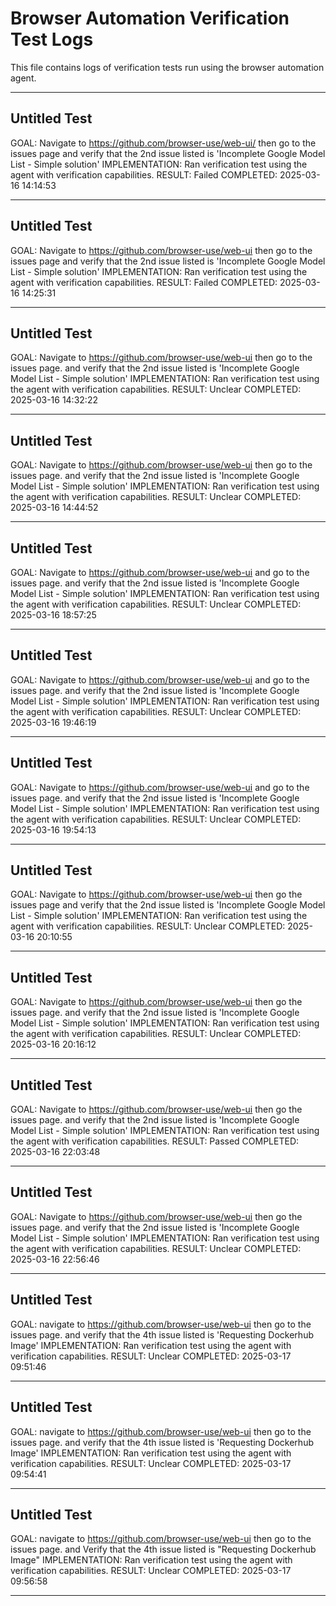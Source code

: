 # Browser Automation Verification Test Logs

This file contains logs of verification tests run using the browser automation agent.

--- 
## Untitled Test

GOAL: Navigate to https://github.com/browser-use/web-ui/ then go to the issues page and verify that the 2nd issue listed is 'Incomplete Google Model List - Simple solution'
IMPLEMENTATION: Ran verification test using the agent with verification capabilities.
RESULT: Failed
COMPLETED: 2025-03-16 14:14:53

---

## Untitled Test

GOAL: Navigate to https://github.com/browser-use/web-ui then go to the issues page and verify that the 2nd issue listed is 'Incomplete Google Model List - Simple solution'
IMPLEMENTATION: Ran verification test using the agent with verification capabilities.
RESULT: Failed
COMPLETED: 2025-03-16 14:25:31

---

## Untitled Test

GOAL: Navigate to https://github.com/browser-use/web-ui then go to the issues page. and verify that the 2nd issue listed is 'Incomplete Google Model List - Simple solution'
IMPLEMENTATION: Ran verification test using the agent with verification capabilities.
RESULT: Unclear
COMPLETED: 2025-03-16 14:32:22

---

## Untitled Test

GOAL: Navigate to https://github.com/browser-use/web-ui then go to the issues page. and verify that the 2nd issue listed is 'Incomplete Google Model List - Simple solution'
IMPLEMENTATION: Ran verification test using the agent with verification capabilities.
RESULT: Unclear
COMPLETED: 2025-03-16 14:44:52

---

## Untitled Test

GOAL: Navigate to https://github.com/browser-use/web-ui and go to the issues page. and verify that the 2nd issue listed is 'Incomplete Google Model List - Simple solution'
IMPLEMENTATION: Ran verification test using the agent with verification capabilities.
RESULT: Unclear
COMPLETED: 2025-03-16 18:57:25

---

## Untitled Test

GOAL: Navigate to https://github.com/browser-use/web-ui and go to the issues page. and verify that the 2nd issue listed is 'Incomplete Google Model List - Simple solution'
IMPLEMENTATION: Ran verification test using the agent with verification capabilities.
RESULT: Unclear
COMPLETED: 2025-03-16 19:46:19

---

## Untitled Test

GOAL: Navigate to https://github.com/browser-use/web-ui and go to the issues page. and verify that the 2nd issue listed is 'Incomplete Google Model List - Simple solution'
IMPLEMENTATION: Ran verification test using the agent with verification capabilities.
RESULT: Unclear
COMPLETED: 2025-03-16 19:54:13

---

## Untitled Test

GOAL: Navigate to https://github.com/browser-use/web-ui then go the issues page and verify that the 2nd issue listed is 'Incomplete Google Model List - Simple solution'
IMPLEMENTATION: Ran verification test using the agent with verification capabilities.
RESULT: Unclear
COMPLETED: 2025-03-16 20:10:55

---

## Untitled Test

GOAL: Navigate to https://github.com/browser-use/web-ui then go the issues page. and verify that the 2nd issue listed is 'Incomplete Google Model List - Simple solution'
IMPLEMENTATION: Ran verification test using the agent with verification capabilities.
RESULT: Unclear
COMPLETED: 2025-03-16 20:16:12

---

## Untitled Test

GOAL: Navigate to https://github.com/browser-use/web-ui then go the issues page. and verify that the 2nd issue listed is 'Incomplete Google Model List - Simple solution'
IMPLEMENTATION: Ran verification test using the agent with verification capabilities.
RESULT: Passed
COMPLETED: 2025-03-16 22:03:48

---

## Untitled Test

GOAL: Navigate to https://github.com/browser-use/web-ui then go the issues page. and verify that the 2nd issue listed is 'Incomplete Google Model List - Simple solution'
IMPLEMENTATION: Ran verification test using the agent with verification capabilities.
RESULT: Unclear
COMPLETED: 2025-03-16 22:56:46

---

## Untitled Test

GOAL: navigate to https://github.com/browser-use/web-ui then go to the issues page. and verify that the 4th issue listed is 'Requesting Dockerhub Image'
IMPLEMENTATION: Ran verification test using the agent with verification capabilities.
RESULT: Unclear
COMPLETED: 2025-03-17 09:51:46

---

## Untitled Test

GOAL: navigate to https://github.com/browser-use/web-ui then go to the issues page. and verify that the 4th issue listed is 'Requesting Dockerhub Image'
IMPLEMENTATION: Ran verification test using the agent with verification capabilities.
RESULT: Unclear
COMPLETED: 2025-03-17 09:54:41

---

## Untitled Test

GOAL: navigate to https://github.com/browser-use/web-ui then go to the issues page. and Verify that the 4th issue listed is "Requesting Dockerhub Image"
IMPLEMENTATION: Ran verification test using the agent with verification capabilities.
RESULT: Unclear
COMPLETED: 2025-03-17 09:56:58

---
